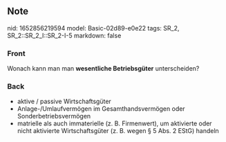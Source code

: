 ## Note
nid: 1652856219594
model: Basic-02d89-e0e22
tags: SR_2, SR_2::SR_2_I::SR_2-I-5
markdown: false

### Front
Wonach kann man man <b>wesentliche Betriebsgüter</b> unterscheiden?

### Back
<ul>
  <li>aktive / passive Wirtschaftsgüter
  <li>Anlage-/Umlaufvermögen im Gesamthandsvermögen oder
  Sonderbetriebsvermögen
  <li>matrielle als auch immaterielle (z. B. Firmenwert), um
  aktivierte oder nicht aktivierte Wirtschaftsgüter (z. B. wegen §
  5 Abs. 2 EStG) handeln
</ul>
